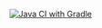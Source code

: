 [![Java CI with Gradle](https://github.com/loach99/patterns/actions/workflows/gradle-publish.yml/badge.svg)](https://github.com/loach99/patterns/actions/workflows/gradle-publish.yml)
